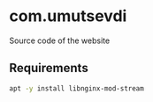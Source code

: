 # com.umutsevdi 
Source code of the website

## Requirements 
```bash
apt -y install libnginx-mod-stream 
```
